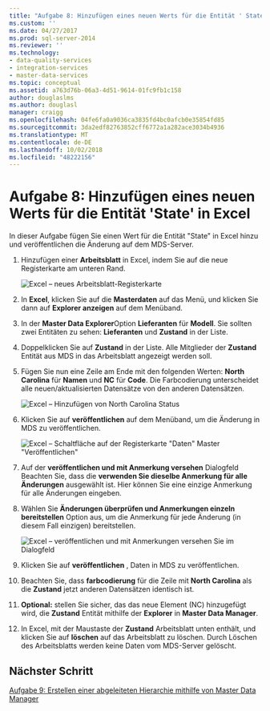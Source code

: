 ```yaml
---
title: "Aufgabe 8: Hinzufügen eines neuen Werts für die Entität ' State ' in Excel | Microsoft-Dokumentation"
ms.custom: ''
ms.date: 04/27/2017
ms.prod: sql-server-2014
ms.reviewer: ''
ms.technology:
- data-quality-services
- integration-services
- master-data-services
ms.topic: conceptual
ms.assetid: a763d76b-06a3-4d51-9614-01fc9fb1c158
author: douglaslms
ms.author: douglasl
manager: craigg
ms.openlocfilehash: 04fe6fa0a9036ca3835fd4bc0afcb0e35854fd85
ms.sourcegitcommit: 3da2edf82763852cff6772a1a282ace3034b4936
ms.translationtype: MT
ms.contentlocale: de-DE
ms.lasthandoff: 10/02/2018
ms.locfileid: "48222156"
---
```

# <a name="task-8-adding-a-new-value-for-state-entity-in-excel"></a>Aufgabe 8: Hinzufügen eines neuen Werts für die Entität 'State' in Excel
  In dieser Aufgabe fügen Sie einen Wert für die Entität "State" in Excel hinzu und veröffentlichen die Änderung auf dem MDS-Server.  
  
1.  Hinzufügen einer **Arbeitsblatt** in Excel, indem Sie auf die neue Registerkarte am unteren Rand.  
  
     ![Excel – neues Arbeitsblatt-Registerkarte](../../2014/tutorials/media/et-addinganewvalueforstateentityinexcel-01.jpg "Excel – neues Arbeitsblatt-Registerkarte")  
  
2.  In **Excel**, klicken Sie auf die **Masterdaten** auf das Menü, und klicken Sie dann auf **Explorer anzeigen** auf dem Menüband.  
  
3.  In der **Master Data Explorer**Option **Lieferanten** für **Modell**. Sie sollten zwei Entitäten zu sehen: **Lieferanten** und **Zustand** in der Liste.  
  
4.  Doppelklicken Sie auf **Zustand** in der Liste. Alle Mitglieder der **Zustand** Entität aus MDS in das Arbeitsblatt angezeigt werden soll.  
  
5.  Fügen Sie nun eine Zeile am Ende mit den folgenden Werten: **North Carolina** für **Namen** und **NC** für **Code**. Die Farbcodierung unterscheidet alle neuen/aktualisierten Datensätze von den anderen Datensätzen.  
  
     ![Excel – Hinzufügen von North Carolina Status](../../2014/tutorials/media/et-addinganewvalueforstateentityinexcel-02.jpg "Excel – Hinzufügen von North Carolina Status")  
  
6.  Klicken Sie auf **veröffentlichen** auf dem Menüband, um die Änderung in MDS zu veröffentlichen.  
  
     ![Excel – Schaltfläche auf der Registerkarte "Daten" Master "Veröffentlichen"](../../2014/tutorials/media/et-addinganewvalueforstateentityinexcel-03.jpg "Excel – Schaltfläche auf der Registerkarte \"Daten\" Master \"Veröffentlichen\"")  
  
7.  Auf der **veröffentlichen und mit Anmerkung versehen** Dialogfeld Beachten Sie, dass die **verwenden Sie dieselbe Anmerkung für alle Änderungen** ausgewählt ist. Hier können Sie eine einzige Anmerkung für alle Änderungen eingeben.  
  
8.  Wählen Sie **Änderungen überprüfen und Anmerkungen einzeln bereitstellen** Option aus, um die Anmerkung für jede Änderung (in diesem Fall einzigen) bereitstellen.  
  
     ![Excel – veröffentlichen und mit Anmerkungen versehen Sie im Dialogfeld](../../2014/tutorials/media/et-addinganewvalueforstateentityinexcel-04.jpg "Excel – veröffentlichen und mit Anmerkungen versehen (Dialogfeld)")  
  
9. Klicken Sie auf **veröffentlichen** , Daten in MDS zu veröffentlichen.  
  
10. Beachten Sie, dass **farbcodierung** für die Zeile mit **North Carolina** als die **Zustand** jetzt anderen Datensätzen identisch ist.  
  
11. **Optional:** stellen Sie sicher, das das neue Element (NC) hinzugefügt wird, die **Zustand** Entität mithilfe der **Explorer** in **Master Data Manager**.  
  
12. In Excel, mit der Maustaste der **Zustand** Arbeitsblatt unten enthält, und klicken Sie auf **löschen** auf das Arbeitsblatt zu löschen. Durch Löschen des Arbeitsblatts werden keine Daten vom MDS-Server gelöscht.  
  
## <a name="next-step"></a>Nächster Schritt  
 [Aufgabe 9: Erstellen einer abgeleiteten Hierarchie mithilfe von Master Data Manager](../../2014/tutorials/task-9-creating-a-derived-hierarchy-using-master-data-manager.md)  
  
  

